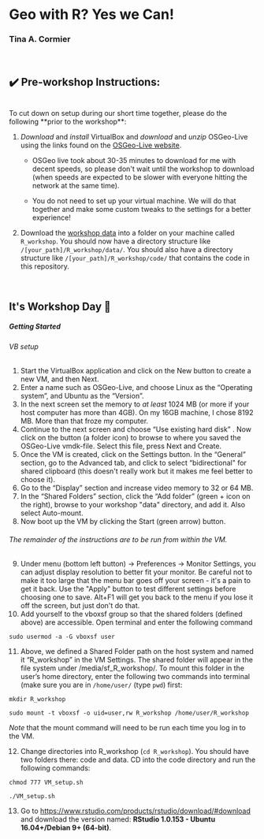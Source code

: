 # Geo with R? Yes we Can!
### Tina A. Cormier
<br>

## :heavy_check_mark: Pre-workshop Instructions:
<br>
To cut down on setup during our short time together, please do the following **prior to the workshop**:  

1. *Download* and *install* VirtualBox and *download* and *unzip* OSGeo-Live using the links found on the [OSGeo-Live website](https://live.osgeo.org/en/quickstart/virtualization_quickstart.html).  
    * OSGeo live took about 30-35 minutes to download for me with decent speeds, so please don't wait until the workshop to download (when speeds are expected to be slower with everyone hitting the network at the same time).  
  
    * You do not need to set up your virtual machine. We will do that together and make some custom tweaks to the settings for a better experience!

 2. Download the [workshop data](https://drive.google.com/open?id=0B4DQJSUPD0brVktPSXZFcmx2MEU) into a folder on your machine called `R_workshop`. You should now have a directory structure like `/[your_path]/R_workshop/data/`. You should also have a directory structure like `/[your_path]/R_workshop/code/` that contains the code in this repository.
<br>

## It's Workshop Day :clap:

##### Getting Started
###### VB setup
1. Start the VirtualBox application and click on the New button to create a new VM, and then Next.
2. Enter a name such as OSGeo-Live, and choose Linux as the “Operating system”, and Ubuntu as the “Version”.
3. In the next screen set the memory to *at least* 1024 MB (or more if your host computer has more than 4GB). On my 16GB machine, I chose 8192 MB. More than that froze my computer.
4. Continue to the next screen and choose “Use existing hard disk” . Now click on the button (a folder icon) to browse to where you saved the OSGeo-Live vmdk-file. Select this file, press Next and Create.
5. Once the VM is created, click on the Settings button. In the “General” section, go to the Advanced tab, and click to select “bidirectional" for shared clipboard (this doesn't really work but it makes me feel better to choose it).
6. Go to the “Display” section and increase video memory to 32 or 64 MB.
7. In the “Shared Folders” section, click the “Add folder” (green + icon on the right), browse to your workshop "data" directory, and add it. Also select Auto-mount.
8. Now boot up the VM by clicking the Start (green arrow) button.

###### The remainder of the instructions are to be run from within the VM.

9. Under menu (bottom left button) -> Preferences -> Monitor Settings, you can adjust display resolution to better fit your monitor. Be careful not to make it too large that the menu bar goes off your screen - it's a pain to get it back. Use the "Apply" button to test different settings before choosing one to save. Alt+F1 will get you back to the menu if you lose it off the screen, but just don't do that.
10. Add yourself to the vboxsf group so that the shared folders (defined above) are accessible. Open terminal and enter the following command 

  ``` sudo usermod -a -G vboxsf user ``` 

11. Above, we defined a Shared Folder path on the host system and named it “R_workshop” in the VM Settings. The shared folder will appear in the file system under /media/sf_R_workshop/. To mount this folder in the user’s home directory, enter the following two commands into terminal (make sure you are in `/home/user/` (type `pwd`) first: 

  ```mkdir R_workshop``` 

  ```sudo mount -t vboxsf -o uid=user,rw R_workshop /home/user/R_workshop``` 
  
  *Note* that the mount command will need to be run each time you log in to the VM. 

12. Change directories into R_workshop (`cd R_workshop`). You should have two folders there: code and data. CD into the code directory and run the following commands:

`chmod 777 VM_setup.sh`

`./VM_setup.sh`

13. Go to https://www.rstudio.com/products/rstudio/download/#download and download the version named: **RStudio 1.0.153 - Ubuntu 16.04+/Debian 9+ (64-bit)**.



